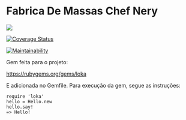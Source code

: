 # Fabrica De Massas Chef Nery

 <a href="https://travis-ci.org/naiieandrade/FabricaDeMassas-ChefNery/"><img src="https://api.travis-ci.org/naiieandrade/FabricaDeMassas-ChefNery.svg?branch=master"></a>
 
 [![Coverage Status](https://coveralls.io/repos/github/naiieandrade/FabricaDeMassas-ChefNery/badge.svg?branch=master)](https://coveralls.io/github/naiieandrade/FabricaDeMassas-ChefNery?branch=master)
 
 [![Maintainability](https://api.codeclimate.com/v1/badges/ed8f9f66694cec843061/maintainability)](https://codeclimate.com/github/naiieandrade/FabricaDeMassas-ChefNery/maintainability)


Gem feita para o projeto:

https://rubygems.org/gems/loka

E adicionada no Gemfile. Para execução da gem, segue as instruções:

```
require 'loka'
hello = Hello.new
hello.say!
=> Hello!
```
